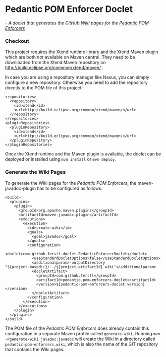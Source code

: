 # Pedantic POM Enforcer Doclet
*- A doclet that generates the GitHub
[Wiki](https://github.com/ferstl/pedantic-pom-enforcers/wiki/PedanticEnforcerRule) pages for the
[Pedantic POM Enforcers](https://github.com/ferstl/pedantic-pom-enforcers)*

### Checkout
This project requires the Xtend runtime library and the Xtend Maven plugin which are both *not*
available on Maven central. They need to be downloaded from the Xtend Maven repository on
http://build.eclipse.org/common/xtend/maven/ .

In case you are using a repository manager like Nexus, you can simply configure a new repository.
Otherwise you need to add the repository directly to the POM file of this project:

    <repositories>
      <repository>
        <id>xtend</id>
        <url>http://build.eclipse.org/common/xtend/maven/</url>
      </repository>
    </repositories>
    <pluginRepositories>
      <pluginRepository>
        <id>xtend</id>
        <url>http://build.eclipse.org/common/xtend/maven/</url>
      </pluginRepository>
    </pluginRepositories>

Once the Xtend runtime and the Maven plugin is available, the doclet can be deployed or installed using
`mvn install` or `mvn deploy`.


### Generate the Wiki Pages
To generate the Wiki pages for the *Pedantic POM Enforcers*, the maven-javadoc-plugin has to be
configured as follows:

    <build>
      <plugins>
        <plugin>
          <groupId>org.apache.maven.plugins</groupId>
          <artifactId>maven-javadoc-plugin</artifactId>
          <executions>
            <execution>
              <id>create-wiki</id>
              <goals>
                <goal>javadoc</goal>
              </goals>
              <configuration>
                <doclet>com.github.ferstl.doclet.PedanticEnforcerDoclet</doclet>
                <useStandardDocletOptions>false</useStandardDocletOptions>
                <additionalparam>-outputDirectory "${project.basedir}/../${project.artifactId}.wiki"</additionalparam>
                <docletArtifact>
                  <groupId>com.github.ferstl</groupId>
                  <artifactId>pedantic-pom-enforcers-doclet</artifactId>
                  <version>${pedantic-pom-enforcers-doclet.version}</version>
                </docletArtifact>
              </configuration>
            </execution>
          </executions>
        </plugin>
      </plugins>
    </build>

The POM file of the *Pedantic POM Enforcers* does already contain this configuration in a separate
Maven profile called `generate-wiki`. Running `mvn -Pgenerate-wiki javadoc:javadoc` will create the
Wiki in a directory called `pedantic-pom-enforcers.wiki`, which is also the name of the GIT
repository that contains the Wiki pages.